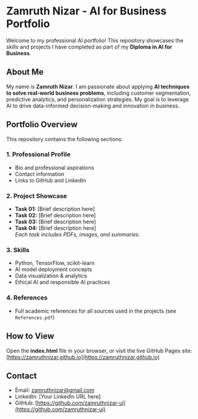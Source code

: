 # Zamruth Nizar - AI for Business Portfolio

Welcome to my professional AI portfolio! This repository showcases the skills and projects I have completed as part of my **Diploma in AI for Business**. 

## About Me
My name is **Zamruth Nizar**. I am passionate about applying **AI techniques to solve real-world business problems**, including customer segmentation, predictive analytics, and personalization strategies. My goal is to leverage AI to drive data-informed decision-making and innovation in business.

## Portfolio Overview
This repository contains the following sections:

### 1. Professional Profile
- Bio and professional aspirations
- Contact information
- Links to GitHub and LinkedIn

### 2. Project Showcase
- **Task 01:** [Brief description here]  
- **Task 02:** [Brief description here]  
- **Task 03:** [Brief description here]  
- **Task 04:** [Brief description here]  
*Each task includes PDFs, images, and summaries.*

### 3. Skills
- Python, TensorFlow, scikit-learn  
- AI model deployment concepts  
- Data visualization & analytics  
- Ethical AI and responsible AI practices  

### 4. References
- Full academic references for all sources used in the projects (see `References.pdf`)

## How to View
Open the **index.html** file in your browser, or visit the live GitHub Pages site:  
[https://zamruthnizar.github.io](https://zamruthnizar.github.io)

## Contact
- Email: zamruthnizar@gmail.com  
- LinkedIn: [Your LinkedIn URL here]  
- GitHub: [https://github.com/zamruthnizar-ui](https://github.com/zamruthnizar-ui)
